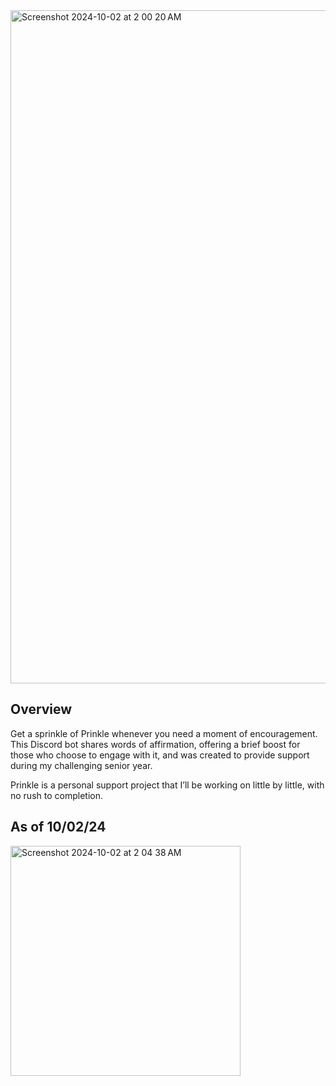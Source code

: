<img width="1077" alt="Screenshot 2024-10-02 at 2 00 20 AM" src="https://github.com/user-attachments/assets/ace2fd0a-e3ce-4f44-a513-6085a96fb70a">

## Overview
Get a sprinkle of Prinkle whenever you need a moment of encouragement. This Discord bot shares words of affirmation, offering a brief boost for those who choose to engage with it, and was created to provide support during my challenging senior year.

Prinkle is a personal support project that I’ll be working on little by little, with no rush to completion. 

## As of 10/02/24
<img width="368" alt="Screenshot 2024-10-02 at 2 04 38 AM" src="https://github.com/user-attachments/assets/959b4e67-117e-43b6-a5e6-9ba1f8103104">
